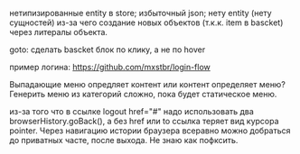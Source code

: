 нетипизированные entity в store; избыточный json; нету entity (нету сущностей) из-за чего создание новых объектов (т.к.к. item в bascket) через литералы объекта.

goto: сделать bascket блок по клику, а не по hover

пример логина: https://github.com/mxstbr/login-flow

Выпадающие меню опредляет контент или контент определяет меню? Генерить меню из категорий сложно, пока будет статическое меню.

из-за того что в ссылке logout href="#" надо использовать два browserHistory.goBack(), а без href или to ссылка теряет вид курсора pointer. Через навигацию истории браузера всеравно можно добраться до приватных часте, после выхода. Не знаю как пофксить.
